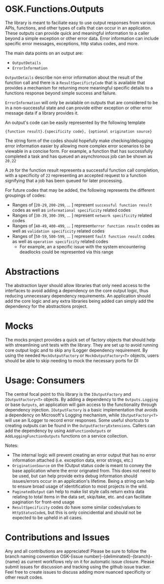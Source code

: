 # OSK.Functions.Outputs
The library is meant to faciliate easy to use output responses from various APIs, functions, and other types of calls that can occur in an application. These
outputs can provide quick and meaningful information to a caller beyond a simple exception or other error data. Error information can include specific error
messages, exceptions, http status codes, and more. 

The main data points on an output are:
* `OutputDetails`
* `ErrorInformation`

`OutputDetails` describe non error information about the result of the function call and there is a `ResultSpecifictyCode` that is available that provides a mechanism
for returning more meaningful specific details to a functions response beyond simple success and failure.

`ErrorInformation` will only be avialable on outputs that are considered to be in a non-successful state and can provide either exception or other error message data if 
a library provides it.

An output's code can be easily represented by the following template
```
{function result}.{specificity code}, {optional origination source}
```
The string form of the codes should hopefully make checking/debugging error information easier by allowing more complex error scenarios to be viewable in a concise form.
For example, a function that has successfully completed a task and has queued an asynchronous job can be shown as
`20.22`

A `20` for the function result represents a successful function call completion, with a specificity of `22` representing an accepted request to a function signifying that a job has been queued for
later processing.

For future codes that may be added, the following represents the different groupings of codes:
* Ranges of [`20-29`, `200-299`, ... ] represent `successful function result` codes as well as `informational specificity` related codes
* Ranges of [`30-39`, `300-399`, ... ] represent `network specificity` related codes
* Ranges of [`40-49`, `400-499`, ... ] represent`error function result` codes as well as `validation specificity` related codes 
* Ranges of [`50-59`, `500-599`, ... ] represent `fault function result` codes as well as `operation specificity` related codes
  * For example, an a specific issue with the system encountering deadlocks could be represented via this range

# Abstractions
The abstraction layer should allow libraries that only need access to the interfaces to avoid adding a dependency on the core output logic, thus reducing
unnecessary dependency requirements. An application should add the core logic and any extra libraries being added can simply add the dependency for the abstractions
project.

# Mocks
The mocks project provides a quick set of factory objects that should help with streamlining unit tests with the library. They are set up to avoid running core output logic and
to skip any ILogger dependency requirement. By using the needed `MockOutputFactory` or `MockOutputFactory<T>` objects, users should be able to skip needing to mock the necessary ports for DI

# Usage: Consumers
 The central focal point to this library is the `IOutputFactory` and `IOutputFactory<T>` objects. By adding a dependency to the `Outputs.Logging` or base `Outputs`,
 an application will gain access to the functionality through dependency injection. `IOutputFactory` is a basic implementation that avoids a dependency on 
 Microsoft's Logging mechanism, while `IOutputFactory<T>` will use an ILogger to record error responses. Some useful shortcuts to creating outputs can be found in the
 `OutputFactoryExtensions`. Callers can add the dependency by using `AddFunctionOutputs` or `AddLoggingFunctionOutputs` functions on a service collection.
 
Notes:
 * The internal logic will prevent creating an error output that has no error information attached (i.e. exception data, error strings, etc.)
 * `OriginationSource` on the IOutput status code is meant to convey the base application where the error orignated from. This does not need to be used, but can help provide extra debug information should issues/errors occur in an application's lifetime. Being a string can help to ensure broad usage of identification to most projects in the wild.
 * `PaginatedOutput` can help to make list style calls return extra data relating to total items in the data set, skip/take, etc. and can facilitate pagination for front-end usage
 * `ResultSpecificity` codes do have some similar codes/values to `HttpStatusCode`s, but this is only coincidential and should not be expected to be upheld in all cases.

# Contributions and Issues
Any and all contributions are appreciated! Please be sure to follow the branch naming convention OSK-{issue number}-{deliminated}-{branch}-{name} as current workflows rely on it for automatic issue closure. Please submit issues for discussion and tracking using the github issue tracker. Feel free to create issues to discuss adding more nuanced specificity or other result codes.